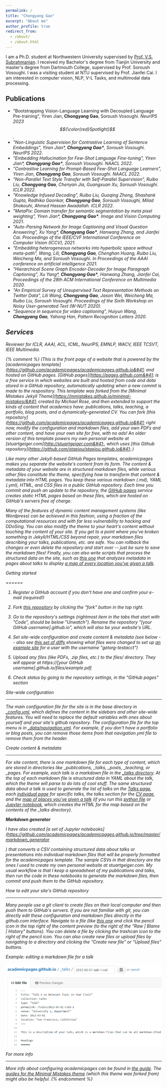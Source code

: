 ```yaml
---
permalink: /
title: "Chongyang Gao"
excerpt: "About me"
author_profile: true
redirect_from: 
  - /about/
  - /about.html
---
```


I am a Ph.D. student at Northwestern University supervised by [Prof. V.S. Subrahmanian](https://vssubrah.github.io/). I received my Bachelor's degree from Tianjin University and master's degree from Dartmouth College, supervised by Prof. Soroush Vosoughi. I was a visiting student at NTU supervised by Prof. Jianfei Cai. I am interested in computer vision, NLP, V-L Tasks, and multimodal data processing.

Publications
------
* "Bootstrapping Vision-Language Learning with Decoupled Language Pre-training", Yiren Jian, **Chongyang Gao**, Soroush Vosoughi. <i>NeurIPS 2023 $${\color{red}Spotlight}$$.
* "Non-Linguistic Supervision for Contrastive Learning of Sentence Embeddings", Yiren Jian\*, **Chongyang Gao\***, Soroush Vosoughi. <i>NeurIPS 2022.
* "Embedding Hallucination for Few-Shot Language Fine-tuning", Yiren Jian\*, **Chongyang Gao\***, Soroush Vosoughi. <i>NAACL 2022.
* "Contrastive Learning for Prompt-Based Few-Shot Language Learners", Yiren Jian, **Chongyang Gao**, Soroush Vosoughi. <i>NAACL 2022.
* "Non-Parallel Text Style Transfer with Self-Parallel Supervision", Ruibo Liu, **Chongyang Gao**, Chenyan Jia, Guangxuan Xu, Soroush Vosoughi. <i>ICLR 2022.
* "Knowledge Infused Decoding", Ruibo Liu, Guoqing Zheng, Shashank Gupta, Radhika Gaonkar, **Chongyang Gao**, Soroush Vosoughi, Milad Shokouhi, Ahmed Hassan Awadallah.  <i>ICLR 2022.
* "MetaPix: Domain transfer for semantic segmentation by meta pixel weighting", Yiren Jian\*, **Chongyang Gao\***. <i>Image and Vision Computing 2021.
* "Auto-Parsing Network for Image Captioning and Visual Question Answering", Xu Yang\*, **Chongyang Gao\***, Hanwang Zhang, and Jianfei Cai. <i>Proceedings of the IEEE/CVF International Conference on Computer Vision (ICCV), 2021.
* "Embedding heterogeneous networks into hyperbolic space without meta-path", Wang, Lili, **Chongyang Gao**, Chenghan Huang, Ruibo Liu, Weicheng Ma, and Soroush Vosoughi. <i>In Proceedings of the AAAI conference on artificial intelligence 2021.
* "Hierarchical Scene Graph Encoder-Decoder for Image Paragraph Captioning", Xu Yang\*, **Chongyang Gao\***, Hanwang Zhang, Jianfei Cai, <i>Proceedings of the 28th ACM International Conference on Multimedia 2020.
* "An Empirical Survey of Unsupervised Text Representation Methods on Twitter Data", Lili Wang, **Chongyang Gao**, Jason Wei, Weicheng Ma, Ruibo Liu, Soroush Vosoughi. <i>Proceedings of the Sixth Workshop on Noisy User-generated Text (W-NUT 2020).
* "Sequence in sequence for video captioning", Huiyun Wang, **Chongyang Gao**, Yahong Han, Pattern Recognition Letters 2020.


Services
------
Reviewer for ICLR, AAAI, ACL, ICML, NeurIPS, EMNLP, WACV, IEEE TCSVT, IEEE Multimedia.

{% comment %} 
(This is the front page of a website that is powered by the [academicpages template]&#40;https://github.com/academicpages/academicpages.github.io&#41; and hosted on GitHub pages. [GitHub pages]&#40;https://pages.github.com&#41; is a free service in which websites are built and hosted from code and data stored in a GitHub repository, automatically updating when a new commit is made to the respository. This template was forked from the [Minimal Mistakes Jekyll Theme]&#40;https://mmistakes.github.io/minimal-mistakes/&#41; created by Michael Rose, and then extended to support the kinds of content that academics have: publications, talks, teaching, a portfolio, blog posts, and a dynamically-generated CV. You can fork [this repository]&#40;https://github.com/academicpages/academicpages.github.io&#41; right now, modify the configuration and markdown files, add your own PDFs and other content, and have your own site for free, with no ads! An older version of this template powers my own personal website at [stuartgeiger.com]&#40;http://stuartgeiger.com&#41;, which uses [this Github repository]&#40;https://github.com/staeiou/staeiou.github.io&#41;.)


Like many other Jekyll-based GitHub Pages templates, academicpages makes you separate the website's content from its form. The content & metadata of your website are in structured markdown files, while various other files constitute the theme, specifying how to transform that content & metadata into HTML pages. You keep these various markdown (.md), YAML (.yml), HTML, and CSS files in a public GitHub repository. Each time you commit and push an update to the repository, the [GitHub pages](https://pages.github.com/) service creates static HTML pages based on these files, which are hosted on GitHub's servers free of charge.

Many of the features of dynamic content management systems (like Wordpress) can be achieved in this fashion, using a fraction of the computational resources and with far less vulnerability to hacking and DDoSing. You can also modify the theme to your heart's content without touching the content of your site. If you get to a point where you've broken something in Jekyll/HTML/CSS beyond repair, your markdown files describing your talks, publications, etc. are safe. You can rollback the changes or even delete the repository and start over -- just be sure to save the markdown files! Finally, you can also write scripts that process the structured data on the site, such as [this one](https://github.com/academicpages/academicpages.github.io/blob/master/talkmap.ipynb) that analyzes metadata in pages about talks to display [a map of every location you've given a talk](https://academicpages.github.io/talkmap.html).

Getting started

======

1. Register a GitHub account if you don't have one and confirm your e-mail (required!)

1. Fork [this repository](https://github.com/academicpages/academicpages.github.io) by clicking the "fork" button in the top right. 

1. Go to the repository's settings (rightmost item in the tabs that start with "Code", should be below "Unwatch"). Rename the repository "[your GitHub username].github.io", which will also be your website's URL.

1. Set site-wide configuration and create content & metadata (see below -- also see [this set of diffs](http://archive.is/3TPas) showing what files were changed to set up [an example site](https://getorg-testacct.github.io) for a user with the username "getorg-testacct")

1. Upload any files (like PDFs, .zip files, etc.) to the files/ directory. They will appear at https://[your GitHub username].github.io/files/example.pdf.  

1. Check status by going to the repository settings, in the "GitHub pages" section

Site-wide configuration

------

The main configuration file for the site is in the base directory in [_config.yml](https://github.com/academicpages/academicpages.github.io/blob/master/_config.yml), which defines the content in the sidebars and other site-wide features. You will need to replace the default variables with ones about yourself and your site's github repository. The configuration file for the top menu is in [_data/navigation.yml](https://github.com/academicpages/academicpages.github.io/blob/master/_data/navigation.yml). For example, if you don't have a portfolio or blog posts, you can remove those items from that navigation.yml file to remove them from the header. 

Create content & metadata

------

For site content, there is one markdown file for each type of content, which are stored in directories like _publications, _talks, _posts, _teaching, or _pages. For example, each talk is a markdown file in the [_talks directory](https://github.com/academicpages/academicpages.github.io/tree/master/_talks). At the top of each markdown file is structured data in YAML about the talk, which the theme will parse to do lots of cool stuff. The same structured data about a talk is used to generate the list of talks on the [Talks page](https://academicpages.github.io/talks), each [individual page](https://academicpages.github.io/talks/2012-03-01-talk-1) for specific talks, the talks section for the [CV page](https://academicpages.github.io/cv), and the [map of places you've given a talk](https://academicpages.github.io/talkmap.html) (if you run this [python file](https://github.com/academicpages/academicpages.github.io/blob/master/talkmap.py) or [Jupyter notebook](https://github.com/academicpages/academicpages.github.io/blob/master/talkmap.ipynb), which creates the HTML for the map based on the contents of the _talks directory).

**Markdown generator**

I have also created [a set of Jupyter notebooks](https://github.com/academicpages/academicpages.github.io/tree/master/markdown_generator

) that converts a CSV containing structured data about talks or presentations into individual markdown files that will be properly formatted for the academicpages template. The sample CSVs in that directory are the ones I used to create my own personal website at stuartgeiger.com. My usual workflow is that I keep a spreadsheet of my publications and talks, then run the code in these notebooks to generate the markdown files, then commit and push them to the GitHub repository.

How to edit your site's GitHub repository

------

Many people use a git client to create files on their local computer and then push them to GitHub's servers. If you are not familiar with git, you can directly edit these configuration and markdown files directly in the github.com interface. Navigate to a file (like [this one](https://github.com/academicpages/academicpages.github.io/blob/master/_talks/2012-03-01-talk-1.md) and click the pencil icon in the top right of the content preview (to the right of the "Raw | Blame | History" buttons). You can delete a file by clicking the trashcan icon to the right of the pencil icon. You can also create new files or upload files by navigating to a directory and clicking the "Create new file" or "Upload files" buttons. 

Example: editing a markdown file for a talk

![Editing a markdown file for a talk](/images/editing-talk.png)

For more info

------

More info about configuring academicpages can be found in [the guide](https://academicpages.github.io/markdown/). The [guides for the Minimal Mistakes theme](https://mmistakes.github.io/minimal-mistakes/docs/configuration/) (which this theme was forked from) might also be helpful.
{% endcomment %}